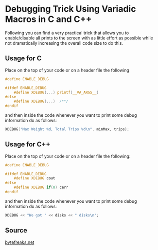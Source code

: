 # Debugging Trick Using Variadic Macros in C and C++

Following you can find a very practical trick that allows you to enable/disable all prints to the screen with as little effort as possible while not dramatically increasing the overall code size to do this.

## Usage for C

Place on the top of your code or on a header file the following

```C
#define ENABLE_DEBUG

#ifdef ENABLE_DEBUG
    #define XDEBUG(...) printf(__VA_ARGS__)
#else
    #define XDEBUG(...)  /**/
#endif
```
and then inside the code whenever you want to print some debug information do as follows:


```C
XDEBUG("Max Weight %d, Total Trips %d\n", minMax, trips);
```


## Usage for C++

Place on the top of your code or on a header file the following:

```C++
#define ENABLE_DEBUG

#ifdef ENABLE_DEBUG
    #define XDEBUG cout
#else
    #define XDEBUG if(0) cerr
#endif
```
and then inside the code whenever you want to print some debug information do as follows:


```C++
XDEBUG << "We got " << disks << " disks\n";
```

## Source
[bytefreaks.net](https://bytefreaks.net/programming-2/debugging-trick-using-variadic-macros-in-c-and-c)
